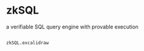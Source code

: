 # zkSQL
a verifiable SQL query engine with provable execution


```excalidraw

zkSQL.excalidraw

```
